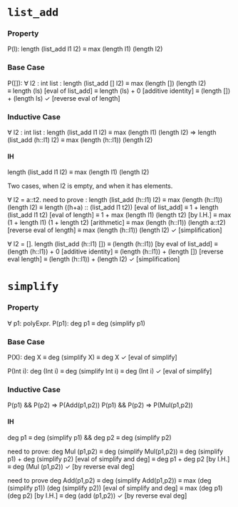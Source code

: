 # `list_add`  

### Property
P(l): length (list_add l1 l2) ≡ max (length l1) (length l2)


### Base Case
P([]): ∀ l2 : int list :  length (list_add [] l2) ≡ max (length []) (length l2)    
≡ length (ls) [eval of list_add]
≡ length (ls) + 0 [additive identity]
≡ (length []) + (length ls) ✓ [reverse eval of length]

### Inductive Case
∀ l2 : int list : length (list_add l1 l2) ≡ max (length l1) (length l2) => length (list_add (h::l1) l2) ≡ max (length (h::l1)) (length l2)

#### IH
length (list_add l1 l2) ≡ max (length l1) (length l2)

Two cases, when l2 is empty, and when it has elements.

∀ l2 = a::t2. need to prove : length (list_add (h::l1) l2) ≡ max (length (h::l1)) (length l2)
≡ length ((h+a) :: (list_add l1 t2)) [eval of list_add]
≡ 1 + length (list_add l1 t2) [eval of length]
≡ 1 + max (length l1) (length t2) [by I.H.]
≡ max (1 + length l1) (1 + length t2) [arithmetic]
≡ max (length (h::l1)) (length a::t2) [reverse eval of length]
≡ max (length (h::l1)) (length l2) ✓ [simplification]

∀ l2 = []. length (list_add (h::l1) []) ≡ (length (h::l1)) [by eval of list_add]
≡ (length (h::l1)) + 0 [additive identity]
≡ (length (h::l1)) + (length []) [reverse eval length]
≡ (length (h::l1)) + (length l2) ✓ [simplification]

# `simplify`
### Property
∀ p1: polyExpr. P(p1): deg p1 ≡ deg (simplify p1)


### Base Case
P(X): deg X ≡ deg (simplify X)
≡ deg X ✓ [eval of simplify]

P(Int i): deg (Int i) ≡ deg (simplify Int i)
≡ deg (Int i) ✓ [eval of simplify]


### Inductive Case
P(p1) && P(p2) => P(Add(p1,p2))
P(p1) && P(p2) => P(Mul(p1,p2))

#### IH
deg p1 ≡ deg (simplify p1) && deg p2 ≡ deg (simplify p2)

need to prove: deg Mul (p1,p2) ≡ deg (simplify Mul(p1,p2))
≡ deg (simplify p1) + deg (simplify p2) [eval of simplify and deg]
≡ deg p1 + deg p2 [by I.H.]
≡ deg (Mul (p1,p2)) ✓ [by reverse eval deg]

need to prove deg Add(p1,p2) ≡ deg (simplify Add(p1,p2))
≡ max (deg (simplify p1)) (deg (simplify p2)) [eval of simplify and deg]
≡ max (deg p1) (deg p2) [by I.H.]
≡ deg (add (p1,p2)) ✓ [by reverse eval deg]
